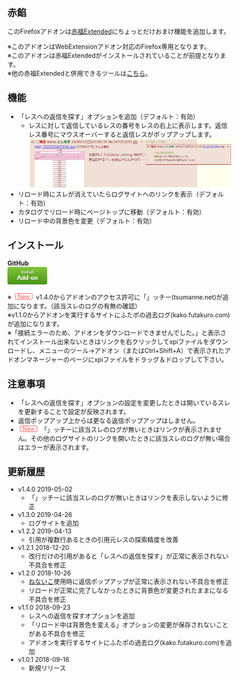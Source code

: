 ## 赤餡
このFirefoxアドオンは[赤福Extended](https://toshiakisp.github.io/akahuku-firefox-sp/)にちょっとだけおまけ機能を追加します。  

※このアドオンはWebExtensionアドオン対応のFirefox専用となります。  
※このアドオンは赤福Extendedがインストールされていることが前提となります。  
※他の赤福Extendedと併用できるツールは[こちら](https://github.com/akoya-tomo/futaba_auto_reloader_K/wiki/赤福Extended版との併用について/)。  

## 機能
* 「レスへの返信を探す」オプションを追加（デフォルト：有効）  
  - レスに対して返信しているレスの番号をレスの右上に表示します。返信レス番号にマウスオーバーすると返信レスがポップアップします。  
    <img src="images/screenshot01.png?raw=true" alt="スクリーンショット" title="スクリーンショット" width="700px">  
* リロード時にスレが消えていたらログサイトへのリンクを表示（デフォルト：有効）  
* カタログでリロード時にページトップに移動（デフォルト：有効）
* リロード中の背景色を変更（デフォルト：有効）

## インストール
**GitHub**  
[![インストールボタン](images/install_button.png "クリックでアドオンをインストール")](https://github.com/akoya-tomo/akaan/releases/download/v1.4.0/akaan-1.4.0-fx.xpi)

※ ![\(New\)](images/new.png "New") v1.4.0からアドオンのアクセス許可に「」ッチー(tsumanne.net)が追加になります。（該当スレのログの有無の確認）  
※v1.1.0からアドオンを実行するサイトにふたポの過去ログ(kako.futakuro.com)が追加になります。  
※「接続エラーのため、アドオンをダウンロードできませんでした。」と表示されてインストール出来ないときはリンクを右クリックしてxpiファイルをダウンロードし、メニューのツール→アドオン（またはCtrl+Shift+A）で表示されたアドオンマネージャーのページにxpiファイルをドラッグ＆ドロップして下さい。  

## 注意事項  
* 「レスへの返信を探す」オプションの設定を変更したときは開いているスレを更新することで設定が反映されます。  
* 返信ポップアップ上からは更なる返信ポップアップはしません。  
* ![\(New\)](images/new.png "New") 「」ッチーに該当スレのログが無いときはリンクが表示されません。その他のログサイトのリンクを開いたときに該当スレのログが無い場合はエラーが表示されます。  

## 更新履歴
* v1.4.0 2019-05-02
  - 「」ッチーに該当スレのログが無いときはリンクを表示しないように修正
* v1.3.0 2019-04-26
  - ログサイトを追加
* v1.2.2 2019-04-13
  - 引用が複数行あるときの引用元レスの探索精度を改善
* v1.2.1 2018-12-20
  - 改行だけの引用があると「レスへの返信を探す」が正常に表示されない不具合を修正
* v1.2.0 2018-10-26
  - [ねないこ](http://nenaiko.sakura.ne.jp/nenaiko/)使用時に返信ポップアップが正常に表示されない不具合を修正
  - リロードが正常に完了しなかったときに背景色が変更されたままになる不具合を修正
* v1.1.0 2018-09-23
  - レスへの返信を探すオプションを追加  
  - 「リロード中は背景色を変える」オプションの変更が保存されないことがある不具合を修正
  - アドオンを実行するサイトにふたポの過去ログ(kako.futakuro.com)を追加
* v1.0.1 2018-09-16
  - 新規リリース  
